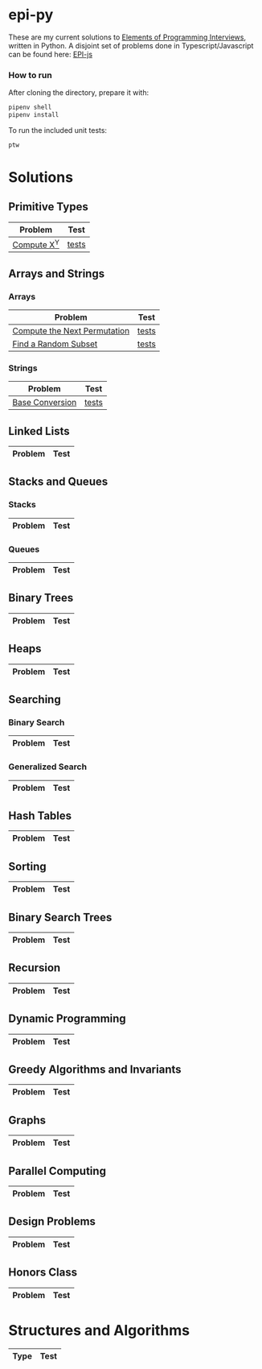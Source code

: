 # epi-py

These are my current solutions to [Elements of Programming Interviews][1], written in Python.
A disjoint set of problems done in Typescript/Javascript can be found here: [EPI-js][2]

### How to run

After cloning the directory, prepare it with:

```bash
pipenv shell
pipenv install
```

To run the included unit tests:

```bash
ptw
```

# Solutions

## Primitive Types

| Problem                    |    Test    |
| -------------------------- | :--------: |
| [Compute X<sup>Y</sup>][3] | [tests][4] |

## Arrays and Strings

### Arrays

| Problem                           |    Test     |
| --------------------------------- | :---------: |
| [Compute the Next Permutation][9] | [tests][10] |
| [Find a Random Subset][5]         | [tests][6]  |

### Strings

| Problem              |    Test    |
| -------------------- | :--------: |
| [Base Conversion][7] | [tests][8] |


## Linked Lists

| Problem | Test  |
| ------- | :---: |

## Stacks and Queues

### Stacks

| Problem | Test  |
| ------- | :---: |

### Queues

| Problem | Test  |
| ------- | :---: |


## Binary Trees

| Problem | Test  |
| ------- | :---: |

## Heaps

| Problem | Test  |
| ------- | :---: |
## Searching

### Binary Search

| Problem | Test  |
| ------- | :---: |

### Generalized Search

| Problem | Test  |
| ------- | :---: |


## Hash Tables

| Problem | Test  |
| ------- | :---: |

## Sorting

| Problem | Test  |
| ------- | :---: |

## Binary Search Trees

| Problem | Test  |
| ------- | :---: |

## Recursion

| Problem | Test  |
| ------- | :---: |


## Dynamic Programming

| Problem | Test  |
| ------- | :---: |

## Greedy Algorithms and Invariants

| Problem | Test  |
| ------- | :---: |


## Graphs

| Problem | Test  |
| ------- | :---: |

## Parallel Computing

| Problem | Test  |
| ------- | :---: |


## Design Problems

| Problem | Test  |
| ------- | :---: |


## Honors Class

| Problem | Test  |
| ------- | :---: |


# Structures and Algorithms

| Type | Test  |
| ---- | :---: |

[1]: http://elementsofprogramminginterviews.com
[2]: https://github.com/Nigelmnz/epi-py
[3]: src/ch04_ptypes/p04_07.py
[4]: src/ch04_ptypes/tests/test_p04_07.py
[5]: src/ch04_arrays/p05_12.py
[6]: src/ch04_arrays/tests/test_p05_12.py
[7]: src/ch04_strings/p06_02.py
[8]: src/ch04_strings/tests/test_p06_02.py
[9]: src/ch04_arrays/p05_11.py
[10]: src/ch04_arrays/tests/test_p05_11.py